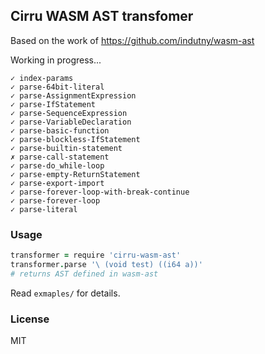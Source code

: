 
Cirru WASM AST transfomer
----

Based on the work of https://github.com/indutny/wasm-ast

Working in progress...

```cirru
✓ index-params
✓ parse-64bit-literal
✓ parse-AssignmentExpression
✓ parse-IfStatement
✓ parse-SequenceExpression
✓ parse-VariableDeclaration
✓ parse-basic-function
✓ parse-blockless-IfStatement
✓ parse-builtin-statement
✗ parse-call-statement
✓ parse-do_while-loop
✓ parse-empty-ReturnStatement
✓ parse-export-import
✓ parse-forever-loop-with-break-continue
✓ parse-forever-loop
✓ parse-literal
```

### Usage

```coffee
transformer = require 'cirru-wasm-ast'
transformer.parse '\ (void test) ((i64 a))'
# returns AST defined in wasm-ast
```

Read `exmaples/` for details.

### License

MIT
